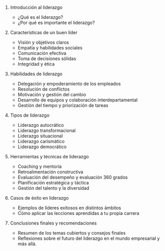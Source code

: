 1. Introducción al liderazgo
   - ¿Qué es el liderazgo?
   - ¿Por qué es importante el liderazgo?

2. Características de un buen líder
   - Visión y objetivos claros
   - Empatía y habilidades sociales
   - Comunicación efectiva
   - Toma de decisiones sólidas
   - Integridad y ética

3. Habilidades de liderazgo
   - Delegación y empoderamiento de los empleados
   - Resolución de conflictos
   - Motivación y gestión del cambio
   - Desarrollo de equipos y colaboración interdepartamental
   - Gestión del tiempo y priorización de tareas

4. Tipos de liderazgo
   - Liderazgo autocrático
   - Liderazgo transformacional
   - Liderazgo situacional
   - Liderazgo carismático
   - Liderazgo democrático

5. Herramientas y técnicas de liderazgo
   - Coaching y mentoría
   - Retroalimentación constructiva
   - Evaluación del desempeño y evaluación 360 grados
   - Planificación estratégica y táctica
   - Gestión del talento y la diversidad

6. Casos de éxito en liderazgo
   - Ejemplos de líderes exitosos en distintos ámbitos
   - Cómo aplicar las lecciones aprendidas a tu propia carrera

7. Conclusiones finales y recomendaciones
   - Resumen de los temas cubiertos y consejos finales
   - Reflexiones sobre el futuro del liderazgo en el mundo empresarial y más allá. 

